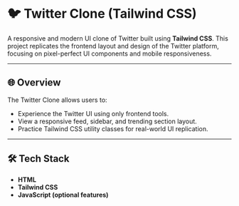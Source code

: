 # 🐦 Twitter Clone (Tailwind CSS)

A responsive and modern UI clone of Twitter built using **Tailwind CSS**. This project replicates the frontend layout and design of the Twitter platform, focusing on pixel-perfect UI components and mobile responsiveness.

---

## 🌐 Overview

The Twitter Clone allows users to:
- Experience the Twitter UI using only frontend tools.
- View a responsive feed, sidebar, and trending section layout.
- Practice Tailwind CSS utility classes for real-world UI replication.

---

## 🛠️ Tech Stack

- **HTML**
- **Tailwind CSS**
- **JavaScript (optional features)**
